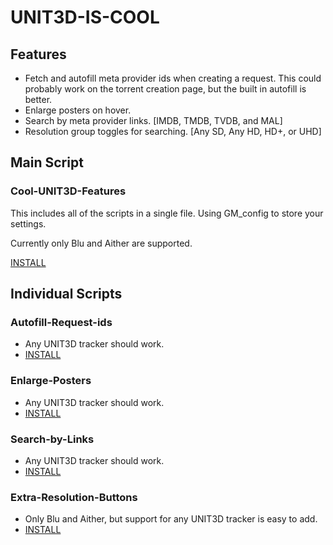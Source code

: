 # UNIT3D-IS-COOL

## Features
- Fetch and autofill meta provider ids when creating a request.
This could probably work on the torrent creation page, but the built in autofill is better.
- Enlarge posters on hover.
- Search by meta provider links. [IMDB, TMDB, TVDB, and MAL]
- Resolution group toggles for searching. [Any SD, Any HD, HD+, or UHD]

## Main Script
### Cool-UNIT3D-Features
This includes all of the scripts in a single file.
Using GM_config to store your settings.

Currently only Blu and Aither are supported.

[INSTALL](https://github.com/frenchcutgreenbean/UNIT3D-IS-COOL/raw/main/cool-features.user.js)

## Individual Scripts

### Autofill-Request-ids
- Any UNIT3D tracker should work.
- [INSTALL](https://github.com/frenchcutgreenbean/UNIT3D-IS-COOL/raw/main/autofill-request-ids.user.js)

### Enlarge-Posters
- Any UNIT3D tracker should work.
- [INSTALL](https://github.com/frenchcutgreenbean/UNIT3D-IS-COOL/raw/main/enlarge-posters.user.js)

### Search-by-Links
- Any UNIT3D tracker should work.
- [INSTALL](https://github.com/frenchcutgreenbean/UNIT3D-IS-COOL/raw/main/search-by-links.user.js)

### Extra-Resolution-Buttons
- Only Blu and Aither, but support for any UNIT3D tracker is easy to add.
- [INSTALL](https://github.com/frenchcutgreenbean/UNIT3D-IS-COOL/raw/main/extra-resolution-buttons.user.js)


